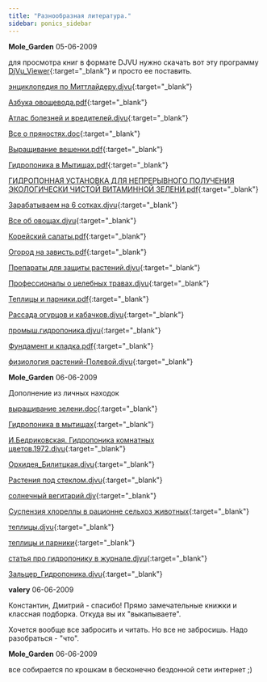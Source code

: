```yaml
---
title: "Разнообразная литература."
sidebar: ponics_sidebar
---
```


**Mole_Garden** 05-06-2009

для просмотра книг в формате DJVU нужно скачать вот эту программу [DjVu_Viewer](http://file.qip.ru/file/90636524/7af56d5e/DjVu_Viewer_v6101492.html){:target="_blank"} и просто ее поставить.

[энциклопедия по Миттлайдеру.djvu](http://file.qip.ru/file/90633482/5f65bae4/___online.html){:target="_blank"}

[Азбука овощевода.pdf](http://file.qip.ru/file/90633567/b04e09d2/__online.html){:target="_blank"}

[Атлас болезней и вредителей.djvu](http://file.qip.ru/file/90633577/a9553893/___.html){:target="_blank"}

[Все о пряностях.doc](http://file.qip.ru/file/90633585/c0c34570/___online.html){:target="_blank"}

[Выращивание вешенки.pdf](http://file.qip.ru/file/90633670/35771369/__online.html){:target="_blank"}

[Гидропоника в Мытищах.pdf](http://file.qip.ru/file/90633679/4cababcd/___online.html){:target="_blank"}

[ГИДРОПОННАЯ УСТАНОВКА ДЛЯ НЕПРЕРЫВНОГО ПОЛУЧЕНИЯ ЭКОЛОГИЧЕСКИ ЧИСТОЙ ВИТАМИННОЙ ЗЕЛЕНИ.pdf](http://file.qip.ru/file/90633688/bc348794/________.html){:target="_blank"}

[Зарабатываем на 6 сотках.djvu](http://file.qip.ru/file/90633732/bed7dd76/__6_.html){:target="_blank"}

[Все об овощах.djvu](http://file.qip.ru/file/90633788/bdf6eda3/___online.html){:target="_blank"}

[Корейский салаты.pdf](http://file.qip.ru/file/90633811/1eb4a973/__online.html){:target="_blank"}

[Огород на зависть.pdf](http://file.qip.ru/file/90633942/fb0866bb/___online.html){:target="_blank"}

[Препараты для защиты растений.djvu](http://file.qip.ru/file/90633952/e21357fa/___.html){:target="_blank"}

[Профессионалы о целебных травах.djvu](http://file.qip.ru/file/90633976/d748f161/___.html){:target="_blank"}

[Теплицы и парники.pdf](http://file.qip.ru/file/90634029/a8861b83/___online.html){:target="_blank"}

[Рассада огурцов и кабачков.djvu](http://file.qip.ru/file/90634052/701554cc/___.html){:target="_blank"}

[промыш.гидропоника.djvu](http://file.qip.ru/file/90634078/a2f6df50/_online.html){:target="_blank"}

[Фундамент и кладка.pdf](http://file.qip.ru/file/90634117/65d10f70/___online.html){:target="_blank"}

[физиология растений-Полевой.djvu](http://file.qip.ru/file/90634140/86c26e96/_-_online.html){:target="_blank"}


**Mole_Garden** 06-06-2009

Дополнение из личных находок

[выращивание зелени.doc](http://file.qip.ru/file/90661550/67ee8849/__online.html){:target="_blank"}

[Гидропоника в мытищах](http://file.qip.ru/file/90661554/60834c50/___1987.html){:target="_blank"}

[И.Бедриковская. Гидропоника комнатных цветов.1972.djvu](http://file.qip.ru/file/90661562/a2cdbaa6/___1972.html){:target="_blank"}

[Орхидея_Билитцкая.djvu](http://file.qip.ru/file/90661591/bc5cf7d3/__online.html){:target="_blank"}

[Растения под стеклом.djvu](http://file.qip.ru/file/90661685/a06cbcd2/___online.html){:target="_blank"}

[солнечный вегитарий.djv](http://file.qip.ru/file/90661703/8014f9d8/__online.html){:target="_blank"}

[Суспензия хлореллы в рационне сельхоз животных](http://file.qip.ru/file/90661704/1e706c7b/_____.html){:target="_blank"}

[теплицы.djvu](http://file.qip.ru/file/90661731/4537cb37/_online.html){:target="_blank"}

[теплицы и парники](http://file.qip.ru/file/90661805/622b1bd0/_2____.html){:target="_blank"}

[статья про гидропонику в журнале.djvu](http://file.qip.ru/file/90664533/9f638e47/____.html){:target="_blank"}

[Зальцер_Гидропоника.djvu](http://file.qip.ru/file/90664564/7c70efa1/__online.html){:target="_blank"}


**valery** 06-06-2009

Константин, Дмитрий - спасибо! Прямо замечательные книжки и классная подборка. Откуда вы их "выкапываете".

Хочется вообще все забросить и читать. Но все не забросишь. Надо разобраться - "что".


**Mole_Garden** 06-06-2009

все собирается по крошкам в бесконечно бездонной сети интернет ;)


